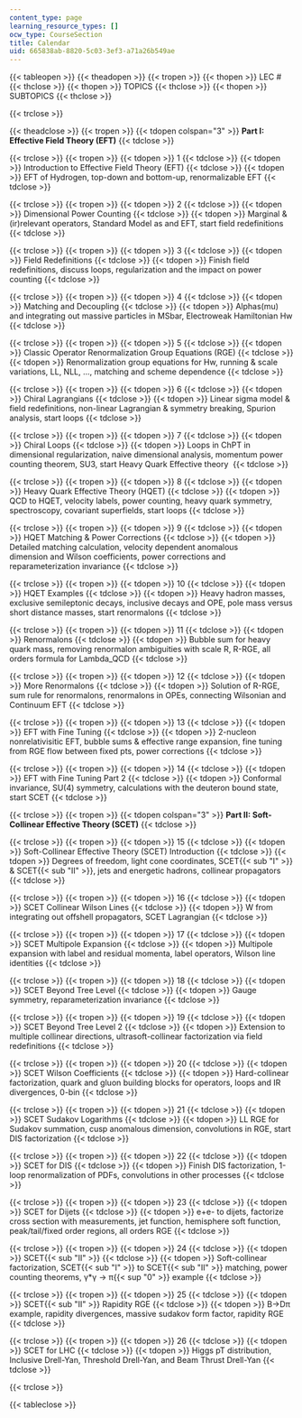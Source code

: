 ```yaml
---
content_type: page
learning_resource_types: []
ocw_type: CourseSection
title: Calendar
uid: 665838ab-8820-5c03-3ef3-a71a26b549ae
---
```


{{< tableopen >}}
{{< theadopen >}}
{{< tropen >}}
{{< thopen >}}
LEC #
{{< thclose >}}
{{< thopen >}}
TOPICS
{{< thclose >}}
{{< thopen >}}
SUBTOPICS
{{< thclose >}}

{{< trclose >}}

{{< theadclose >}}
{{< tropen >}}
{{< tdopen colspan="3" >}}
**Part I: Effective Field Theory (EFT)**
{{< tdclose >}}

{{< trclose >}}
{{< tropen >}}
{{< tdopen >}}
1
{{< tdclose >}}
{{< tdopen >}}
Introduction to Effective Field Theory (EFT)
{{< tdclose >}}
{{< tdopen >}}
EFT of Hydrogen, top-down and bottom-up, renormalizable EFT
{{< tdclose >}}

{{< trclose >}}
{{< tropen >}}
{{< tdopen >}}
2
{{< tdclose >}}
{{< tdopen >}}
Dimensional Power Counting
{{< tdclose >}}
{{< tdopen >}}
Marginal & (ir)relevant operators, Standard Model as and EFT, start field redefinitions
{{< tdclose >}}

{{< trclose >}}
{{< tropen >}}
{{< tdopen >}}
3
{{< tdclose >}}
{{< tdopen >}}
Field Redefinitions
{{< tdclose >}}
{{< tdopen >}}
Finish field redefinitions, discuss loops, regularization and the impact on power counting
{{< tdclose >}}

{{< trclose >}}
{{< tropen >}}
{{< tdopen >}}
4
{{< tdclose >}}
{{< tdopen >}}
Matching and Decoupling
{{< tdclose >}}
{{< tdopen >}}
Alphas(mu) and integrating out massive particles in MSbar, Electroweak Hamiltonian Hw
{{< tdclose >}}

{{< trclose >}}
{{< tropen >}}
{{< tdopen >}}
5
{{< tdclose >}}
{{< tdopen >}}
Classic Operator Renormalization Group Equations (RGE)
{{< tdclose >}}
{{< tdopen >}}
Renormalization group equations for Hw, running & scale variations, LL, NLL, ..., matching and scheme dependence
{{< tdclose >}}

{{< trclose >}}
{{< tropen >}}
{{< tdopen >}}
6
{{< tdclose >}}
{{< tdopen >}}
Chiral Lagrangians
{{< tdclose >}}
{{< tdopen >}}
Linear sigma model & field redefinitions, non-linear Lagrangian & symmetry breaking, Spurion analysis, start loops
{{< tdclose >}}

{{< trclose >}}
{{< tropen >}}
{{< tdopen >}}
7
{{< tdclose >}}
{{< tdopen >}}
Chiral Loops
{{< tdclose >}}
{{< tdopen >}}
Loops in ChPT in dimensional regularization, naive dimensional analysis, momentum power counting theorem, SU3, start Heavy Quark Effective theory 
{{< tdclose >}}

{{< trclose >}}
{{< tropen >}}
{{< tdopen >}}
8
{{< tdclose >}}
{{< tdopen >}}
Heavy Quark Effective Theory (HQET)
{{< tdclose >}}
{{< tdopen >}}
QCD to HQET, velocity labels, power counting, heavy quark symmetry, spectroscopy, covariant superfields, start loops
{{< tdclose >}}

{{< trclose >}}
{{< tropen >}}
{{< tdopen >}}
9
{{< tdclose >}}
{{< tdopen >}}
HQET Matching & Power Corrections
{{< tdclose >}}
{{< tdopen >}}
Detailed matching calculation, velocity dependent anomalous dimension and Wilson coefficients, power corrections and reparameterization invariance
{{< tdclose >}}

{{< trclose >}}
{{< tropen >}}
{{< tdopen >}}
10
{{< tdclose >}}
{{< tdopen >}}
HQET Examples
{{< tdclose >}}
{{< tdopen >}}
Heavy hadron masses, exclusive semileptonic decays, inclusive decays and OPE, pole mass versus short distance masses, start renormalons
{{< tdclose >}}

{{< trclose >}}
{{< tropen >}}
{{< tdopen >}}
11
{{< tdclose >}}
{{< tdopen >}}
Renormalons
{{< tdclose >}}
{{< tdopen >}}
Bubble sum for heavy quark mass, removing renormalon ambiguities with scale R, R-RGE, all orders formula for Lambda\_QCD
{{< tdclose >}}

{{< trclose >}}
{{< tropen >}}
{{< tdopen >}}
12
{{< tdclose >}}
{{< tdopen >}}
More Renormalons
{{< tdclose >}}
{{< tdopen >}}
Solution of R-RGE, sum rule for renormalons, renormalons in OPEs, connecting Wilsonian and Continuum EFT
{{< tdclose >}}

{{< trclose >}}
{{< tropen >}}
{{< tdopen >}}
13
{{< tdclose >}}
{{< tdopen >}}
EFT with Fine Tuning
{{< tdclose >}}
{{< tdopen >}}
2-nucleon nonrelativisitic EFT, bubble sums & effective range expansion, fine tuning from RGE flow between fixed pts, power corrections
{{< tdclose >}}

{{< trclose >}}
{{< tropen >}}
{{< tdopen >}}
14
{{< tdclose >}}
{{< tdopen >}}
EFT with Fine Tuning Part 2
{{< tdclose >}}
{{< tdopen >}}
Conformal invariance, SU(4) symmetry, calculations with the deuteron bound state, start SCET
{{< tdclose >}}

{{< trclose >}}
{{< tropen >}}
{{< tdopen colspan="3" >}}
**Part II: Soft-Collinear Effective Theory (SCET)**
{{< tdclose >}}

{{< trclose >}}
{{< tropen >}}
{{< tdopen >}}
15
{{< tdclose >}}
{{< tdopen >}}
Soft-Collinear Effective Theory (SCET) Introduction
{{< tdclose >}}
{{< tdopen >}}
Degrees of freedom, light cone coordinates, SCET{{< sub "I" >}} & SCET{{< sub "II" >}}, jets and energetic hadrons, collinear propagators
{{< tdclose >}}

{{< trclose >}}
{{< tropen >}}
{{< tdopen >}}
16
{{< tdclose >}}
{{< tdopen >}}
SCET Collinear Wilson Lines
{{< tdclose >}}
{{< tdopen >}}
W from integrating out offshell propagators, SCET Lagrangian
{{< tdclose >}}

{{< trclose >}}
{{< tropen >}}
{{< tdopen >}}
17
{{< tdclose >}}
{{< tdopen >}}
SCET Multipole Expansion
{{< tdclose >}}
{{< tdopen >}}
Multipole expansion with label and residual momenta, label operators, Wilson line identities
{{< tdclose >}}

{{< trclose >}}
{{< tropen >}}
{{< tdopen >}}
18
{{< tdclose >}}
{{< tdopen >}}
SCET Beyond Tree Level
{{< tdclose >}}
{{< tdopen >}}
Gauge symmetry, reparameterization invariance
{{< tdclose >}}

{{< trclose >}}
{{< tropen >}}
{{< tdopen >}}
19
{{< tdclose >}}
{{< tdopen >}}
SCET Beyond Tree Level 2
{{< tdclose >}}
{{< tdopen >}}
Extension to multiple collinear directions, ultrasoft-collinear factorization via field redefinitions
{{< tdclose >}}

{{< trclose >}}
{{< tropen >}}
{{< tdopen >}}
20
{{< tdclose >}}
{{< tdopen >}}
SCET Wilson Coefficients
{{< tdclose >}}
{{< tdopen >}}
Hard-collinear factorization, quark and gluon building blocks for operators, loops and IR divergences, 0-bin
{{< tdclose >}}

{{< trclose >}}
{{< tropen >}}
{{< tdopen >}}
21
{{< tdclose >}}
{{< tdopen >}}
SCET Sudakov Logarithms
{{< tdclose >}}
{{< tdopen >}}
LL RGE for Sudakov summation, cusp anomalous dimension, convolutions in RGE, start DIS factorization
{{< tdclose >}}

{{< trclose >}}
{{< tropen >}}
{{< tdopen >}}
22
{{< tdclose >}}
{{< tdopen >}}
SCET for DIS
{{< tdclose >}}
{{< tdopen >}}
Finish DIS factorization, 1-loop renormalization of PDFs, convolutions in other processes
{{< tdclose >}}

{{< trclose >}}
{{< tropen >}}
{{< tdopen >}}
23
{{< tdclose >}}
{{< tdopen >}}
SCET for Dijets
{{< tdclose >}}
{{< tdopen >}}
e+e- to dijets, factorize cross section with measurements, jet function, hemisphere soft function, peak/tail/fixed order regions, all orders RGE
{{< tdclose >}}

{{< trclose >}}
{{< tropen >}}
{{< tdopen >}}
24
{{< tdclose >}}
{{< tdopen >}}
SCET{{< sub "II" >}}
{{< tdclose >}}
{{< tdopen >}}
Soft-collinear factorization, SCET{{< sub "I" >}} to SCET{{< sub "II" >}} matching, power counting theorems, γ\*γ -> π{{< sup "0" >}} example
{{< tdclose >}}

{{< trclose >}}
{{< tropen >}}
{{< tdopen >}}
25
{{< tdclose >}}
{{< tdopen >}}
SCET{{< sub "II" >}} Rapidity RGE
{{< tdclose >}}
{{< tdopen >}}
B->Dπ example, rapidity divergences, massive sudakov form factor, rapidity RGE
{{< tdclose >}}

{{< trclose >}}
{{< tropen >}}
{{< tdopen >}}
26
{{< tdclose >}}
{{< tdopen >}}
SCET for LHC
{{< tdclose >}}
{{< tdopen >}}
Higgs pT distribution, Inclusive Drell-Yan, Threshold Drell-Yan, and Beam Thrust Drell-Yan
{{< tdclose >}}

{{< trclose >}}

{{< tableclose >}}
